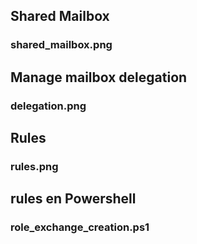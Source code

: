 ##  Shared Mailbox
### shared_mailbox.png

## Manage mailbox delegation
### delegation.png

## Rules
### rules.png

## rules en Powershell
### role_exchange_creation.ps1